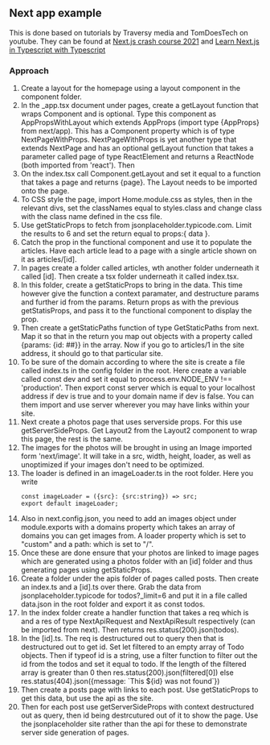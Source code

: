 ## Next app example

This is done based on tutorials by Traversy media and TomDoesTech on youtube. They can be found at [Next.js crash course 2021](https://www.youtube.com/watch?v=mTz0GXj8NN0&t=3631s) and [Learn Next.js in Typescript with Typescript](https://www.youtube.com/watch?v=OTuHnVvxTDs&t=511s)

### Approach

1. Create a layout for the homepage using a layout component in the component folder.
1. In the _app.tsx document under pages, create a getLayout function that wraps Component and is optional. Type this component as AppPropsWithLayout which extends AppProps (import type {AppProps} from next/app). This has a Component property which is of type NextPageWithProps. NextPageWithProps is yet another type that extends NextPage and has an optional getLayout function that takes a parameter called page of type ReactElement and returns a ReactNode (both imported from 'react'). Then 
1. On the index.tsx call Component.getLayout and set it equal to a function that takes a page and returns <Layout>{page}<Layout>. The Layout needs to be imported onto the page.
1. To CSS style the page, import Home.module.css as styles, then in the relevant divs, set the classNames equal to styles.class and change class with the class name defined in the css file.
1. Use getStaticProps to fetch from jsonplaceholder.typicode.com. Limit the results to 6 and set the return equal to props:{ data }. 
1. Catch the prop in the functional component and use it to populate the articles. Have each article lead to a page with a single article shown on it as articles/[id].
1. In pages create a folder called articles, wth another folder underneath it called [id]. Then create a tsx folder underneath it called index.tsx.
1. In this folder, create a getStaticProps to bring in the data. This time however give the function a context paramater, and destructure params and further id from the params. Return props as with the previous getStatisProps, and pass it to the functional component to display the prop.
1. Then create a getStaticPaths function of type GetStaticPaths from next. Map it so that in the return you map out objects with a property called {params: {id: ##}} in the array. Now if you go to articles/1 in the site address, it should go to that particular site.
1. To be sure of the domain according to where the site is create a file called index.ts in the config folder in the root. Here create a variable called const dev and set it equal to process.env.NODE_ENV !== 'production'. Then export const server which is equal to your localhost address if dev is true and to your domain name if dev is false. You can them import and use server wherever you may have links within your site.
1. Next create a photos page that uses serverside props. For this use getServerSideProps. Get Layout2 from the Layout2 component to wrap this page, the rest is the same. 
1. The images for the photos will be brought in using an Image imported form 'next/image'. It will take in a src, width, height, loader, as well as unoptimized if your images don't need to be optimized.
1. The loader is defined in an imageLoader.ts in the root folder. Here you write
    ```
    const imageLoader = ({src}: {src:string}) => src;
    export default imageLoader;
    ```
1. Also in next.config.json, you need to add an images object under module.exports with a domains property which takes an array of domains you can get images from. A loader property which is set to "custom" and a path: which is set to "/".
1. Once these are done ensure that your photos are linked to image pages which are generated using a photos folder with an [id] folder and thus generating pages using getStaticProps. 
1. Create a folder under the apis folder of pages called posts. Then create an index.ts and a [id].ts over there. Grab the data from jsonplaceholder.typicode for todos?_limit=6 and put it in a file called data.json in the root folder and export it as const todos. 
1. In the index folder create a handler function that takes a req which is and a res of type NextApiRequest and NextApiResult respectively (can be imported from next). Then returns res.status(200).json(todos).
1. In the [id].ts. The req is destructured out to query then that is destructured out to get id. Set let filtered to an empty array of Todo objects. Then if typeof id is a string, use a filter function to filter out the id from the todos and set it equal to todo. If the length of the filtered array is greater than 0 then res.status(200).json(filtered[0]) else res.status(404).json({message: \`This ${id} was not found`})
1. Then create a posts page with links to each post. Use getStaticProps to get this data, but use the api as the site.
1. Then for each post use getServerSideProps with context destructured out as query, then id being destrcutured out of it to show the page. Use the jsonplaceholder site rather than the api for these to demonstrate server side generation of pages.
